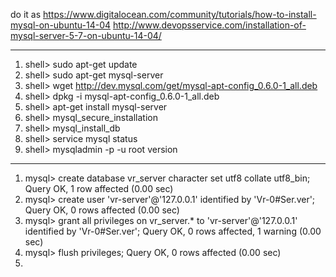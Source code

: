 do it as 
https://www.digitalocean.com/community/tutorials/how-to-install-mysql-on-ubuntu-14-04
http://www.devopsservice.com/installation-of-mysql-server-5-7-on-ubuntu-14-04/

----------------------------------
1) shell> sudo apt-get update
2) shell> sudo apt-get mysql-server
3) shell> wget http://dev.mysql.com/get/mysql-apt-config_0.6.0-1_all.deb
4) shell> dpkg -i mysql-apt-config_0.6.0-1_all.deb
5) shell> apt-get install mysql-server
6) shell> mysql_secure_installation
7) shell> mysql_install_db
8) shell> service mysql status
9) shell> mysqladmin -p -u root version

---------------------------------
1) mysql> create database vr_server character set utf8 collate utf8_bin;
Query OK, 1 row affected (0.00 sec)
2) mysql> create user 'vr-server'@'127.0.0.1' identified by 'Vr-0#Ser.ver';
Query OK, 0 rows affected (0.00 sec)
3) mysql> grant all privileges on vr_server.* to 'vr-server'@'127.0.0.1' identified by 'Vr-0#Ser.ver';
Query OK, 0 rows affected, 1 warning (0.00 sec)
4) mysql> flush privileges;
Query OK, 0 rows affected (0.00 sec)
5) 
